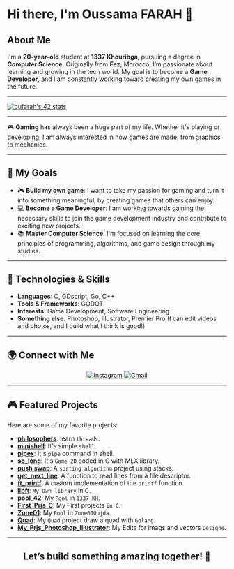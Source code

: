 # Hi there, I'm Oussama FARAH 👋

## About Me

I'm a **20-year-old** student at **1337 Khouribga**, pursuing a degree in **Computer Science**. Originally from **Fez**, Morocco, I’m passionate about learning and growing in the tech world. My goal is to become a **Game Developer**, and I am constantly working toward creating my own games in the future.

---

   [![oufarah's 42 stats](https://badge.mediaplus.ma/binary/oufarah)](https://github.com/oakoudad/badge42)

---
🎮 **Gaming** has always been a huge part of my life. Whether it's playing or developing, I am always interested in how games are made, from graphics to mechanics.

---

## 🚀 My Goals

- 🎮 **Build my own game**: I want to take my passion for gaming and turn it into something meaningful, by creating games that others can enjoy.
- 💻 **Become a Game Developer**: I am working towards gaining the necessary skills to join the game development industry and contribute to exciting new projects.
- 📚 **Master Computer Science**: I'm focused on learning the core principles of programming, algorithms, and game design through my studies.

---

## 🔧 Technologies & Skills

- **Languages**: C, GDscript, Go, C++
- **Tools & Frameworks**: GODOT
- **Interests**: Game Development, Software Engineering
- **Something else**: Photoshop, Illustrator, Premier Pro (I can edit videos and photos, and I build what I think is good!)

---

## 🌍 Connect with Me

<div align="center">
  <a href="https://www.instagram.com/oussama._.farah/">
    <img src="https://img.shields.io/badge/Instagram-%23E4405F.svg?style=for-the-badge&logo=Instagram&logoColor=white" alt="Instagram">
  </a>
  <a href="mailto:oussama05farah@gmail.com">
    <img src="https://img.shields.io/badge/Gmail-D14836?style=for-the-badge&logo=gmail&logoColor=white" alt="Gmail">
  </a>
</div>

---

## 🎮 Featured Projects

Here are some of my favorite projects:

- **[philosophers](https://github.com/oussama-fa/philosophers_42)**: learn `threads`.
- **[minishell](https://github.com/oussama-fa/minishell_42)**: It's simple `shell`.
- **[pipex](https://github.com/oussama-fa/pipex_42)**: It's `pipe` command in shell.
- **[so_long](https://github.com/oussama-fa/so_long_42)**: It's `Game 2D` coded in C with MLX library.
- **[push swap](https://github.com/oussama-fa/push_swap_42)**: A `sorting algorithm` project using stacks.
- **[get_next_line](https://github.com/oussama-fa/get_next_line_42)**: A function to read lines from a file descriptor.
- **[ft_printf](https://github.com/oussama-fa/ft_printf_42)**: A custom implementation of the `printf` function.
- **[libft](https://github.com/oussama-fa/libft_42)**: `My Own library` in C.
- **[pool_42](https://github.com/oussama-fa/Pool_42)**: My `Pool` in `1337 KH`.
- **[First_Prjs_C](https://github.com/oussama-fa/First_Prjs_C)**: My First projects `in C`.
- **[Zone01](https://github.com/oussama-fa/Zone01)**: My `Pool` in `Zone01Oujda`.
- **[Quad](https://github.com/oussama-fa/Quad)**: My `Quad` project draw a quad with `Golang`.
- **[My_Prjs_Photoshop_Illustrator](https://github.com/oussama-fa/My_Prjs_Photoshop_Illustrator)**: My Edits for imags and vectors `Designe`.

---

<div align="center">
  <h2>Let’s build something amazing together! 🚀</h2>
</div>
